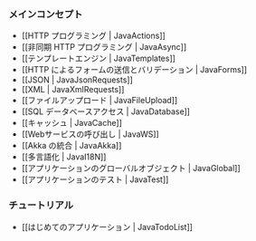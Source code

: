 <!-- translated -->
<!--
### Main concepts
-->
### メインコンセプト

<!--
- [[HTTP programming | JavaActions]]
- [[Asynchronous HTTP programming | JavaAsync]]
- [[The template engine | JavaTemplates]]
- [[HTTP form submission and validation | JavaForms]]
- [[Working with JSON | JavaJsonRequests]]
- [[Working with XML | JavaXmlRequests]]
- [[Handling file upload | JavaFileUpload]]
- [[Accessing an SQL database | JavaDatabase]]
- [[Using the Cache | JavaCache]]
- [[Calling web services | JavaWS]]
- [[Integrating with Akka | JavaAkka]]
- [[Internationalization | JavaI18N]]
- [[The application Global object | JavaGlobal]]
- [[Testing your application | JavaTest]]
-->
- [[HTTP プログラミング | JavaActions]]
- [[非同期 HTTP プログラミング | JavaAsync]]
- [[テンプレートエンジン | JavaTemplates]]
- [[HTTP によるフォームの送信とバリデーション | JavaForms]]
- [[JSON | JavaJsonRequests]]
- [[XML | JavaXmlRequests]]
- [[ファイルアップロード | JavaFileUpload]]
- [[SQL データベースアクセス | JavaDatabase]]
- [[キャッシュ | JavaCache]]
- [[Webサービスの呼び出し | JavaWS]]
- [[Akka の統合 | JavaAkka]]
- [[多言語化 | JavaI18N]]
- [[アプリケーションのグローバルオブジェクト | JavaGlobal]]
- [[アプリケーションのテスト | JavaTest]]

<!--
### Tutorials
-->
### チュートリアル

<!--
- [[Your first application | JavaTodoList]]
-->
- [[はじめてのアプリケーション | JavaTodoList]]